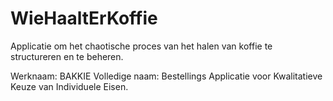 # WieHaaltErKoffie
Applicatie om het chaotische proces van het halen van koffie te structureren en te beheren.

Werknaam: BAKKIE
Volledige naam: Bestellings Applicatie voor Kwalitatieve Keuze van Individuele Eisen.


